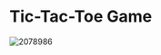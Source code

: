 # Tic-Tac-Toe Game


![2078986](https://user-images.githubusercontent.com/52173060/160226198-d616a85e-9d97-4962-8013-bc0db7fc13d9.jpg)
